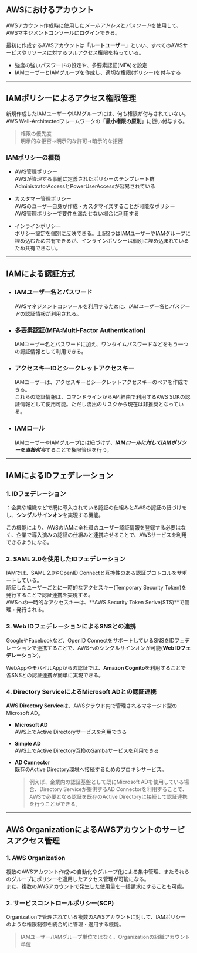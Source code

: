 ## AWSにおけるアカウント
AWSアカウント作成時に使用した*メールアドレス*と*パスワード*を使用して、AWSマネジメントコンソールにログインできる。

最初に作成するAWSアカウントは「**ルートユーザー**」といい、すべてのAWSサービスやリソースに対するフルアクセス権限を持っている。
- 強度の強いパスワードの設定や、多要素認証(MFA)を設定
- IAMユーザーとIAMグループを作成し、適切な権限(ポリシー)を付与する

***
## IAMポリシーによるアクセス権限管理
新規作成したIAMユーザーやIAMグループには、何も権限が付与されていない。  
AWS Well-Architectedフレームワークの「**最小権限の原則**」に従い付与する。
>権限の優先度  
明示的な拒否→明示的な許可→暗示的な拒否

### IAMポリシーの種類
- AWS管理ポリシー  
  AWSが管理する事前に定義されたポリシーのテンプレート群  
  AdministratorAccessとPowerUserAccessが容易されている

- カスタマー管理ポリシー  
  AWSのユーザー自身が作成・カスタマイズすることが可能なポリシー  
  AWS管理ポリシーで要件を満たせない場合に利用する

- インラインポリシー  
  ポリシー設定を個別に反映できる。上記2つはIAMユーザーやIAMグループに埋め込むため共有できるが、インラインポリシーは個別に埋め込まれているため共有できない。

***
## IAMによる認証方式
- ### IAMユーザー名とパスワード  
  AWSマネジメントコンソールを利用するために、*IAMユーザー名*と*パスワード*の認証情報が利用される。

- ### 多要素認証(MFA:Multi-Factor Authentication)  
  IAMユーザー名とパスワードに加え、ワンタイムパスワードなどをもう一つの認証情報として利用できる。

- ### アクセスキーIDとシークレットアクセスキー  
  IAMユーザーは、アクセスキーとシークレットアクセスキーのペアを作成できる。  
  これらの認証情報は、コマンドラインからAPI経由で利用するAWS SDKの認証情報として使用可能。ただし流出のリスクから現在は非推奨となっている。

- ### IAMロール  
  IAMユーザーやIAMグループには紐づけず、***IAMロールに対してIAMポリシーを直接付与***することで権限管理を行う。

***
## IAMによるIDフェデレーション
### 1. IDフェデレーション
：企業や組織などで既に導入されている認証の仕組みとAWSの認証の紐づけをし、**シングルサインオン**を実現する機能。

この機能により、AWSのIAMに全社員のユーザー認証情報を登録する必要はなく、企業で導入済みの認証の仕組みと連携させることで、AWSサービスを利用できるようになる。

### 2. SAML 2.0を使用したIDフェデレーション
IAMでは、SAML 2.0やOpenID Connectと互換性のある認証プロトコルをサポートしている。  
認証したユーザーごとに一時的なアクセスキー(Temporary Security Token)を発行することで認証連携を実現する。  
AWSへの一時的なアクセスキーは、**AWS Security Token Serive(STS)**で管理・発行される。

### 3. Web IDフェデレーションによるSNSとの連携
GoogleやFacebookなど、OpenID ConnectをサポートしているSNSをIDフェデレーションで連携することで、AWSへのシングルサインオンが可能(**Web IDフェデレーション**)。

WebAppやモバイルAppからの認証では、**Amazon Cognito**を利用することで各SNSとの認証連携が簡単に実現できる。

### 4. Directory ServiceによるMicrosoft ADとの認証連携
**AWS Directory Service**は、AWSクラウド内で管理されるマネージド型のMicrosoft AD。
- **Microsoft AD**  
  AWS上でActive Directoryサービスを利用できる

- **Simple AD**  
  AWS上でActive Directory互換のSambaサービスを利用できる

- **AD Connector**  
  既存のActive Directory環境へ接続するためのプロキシサービス。
  >例えば、企業内の認証基盤として既にMicrosoft ADを使用している場合、Directory Serviceが提供するAD Connectorを利用することで、  
  AWSで必要となる認証を既存のActive Directoryに接続して認証連携を行うことができる。

***
## AWS OrganizationによるAWSアカウントのサービスアクセス管理
### 1. AWS Organization
複数のAWSアカウント作成sの自動化やグループ化による集中管理、またそれらのグループにポリシーを適用したアクセス管理が可能になる。  
また、複数のAWSアカウントで発生した使用量を一括請求にすることも可能。

### 2. サービスコントロールポリシー(SCP)
Organizationで管理されている複数のAWSアカウントに対して、IAMポリシーのような権限制御を統合的に管理・適用する機能。
>IAMユーザー/IAMグループ単位ではなく、Organizationの組織アカウント単位
